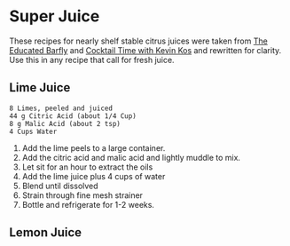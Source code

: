 # Super Juice
These recipes for nearly shelf stable citrus juices were taken from [The Educated Barfly](https://theeducatedbarfly.com/super-juice/) and [Cocktail Time with Kevin Kos](https://theeducatedbarfly.com/super-juice/) and rewritten for clarity.  Use this in any recipe that call for fresh juice.

## Lime Juice
    8 Limes, peeled and juiced
    44 g Citric Acid (about 1/4 Cup)
    8 g Malic Acid (about 2 tsp)
    4 Cups Water

  1. Add the lime peels to a large container.
  1. Add the citric acid and malic acid and lightly muddle to mix.
  1. Let sit for an hour to extract the oils
  1. Add the lime juice plus 4 cups of water
  1. Blend until dissolved
  1. Strain through fine mesh strainer
  1. Bottle and refrigerate for 1-2 weeks. 

  ## Lemon Juice
